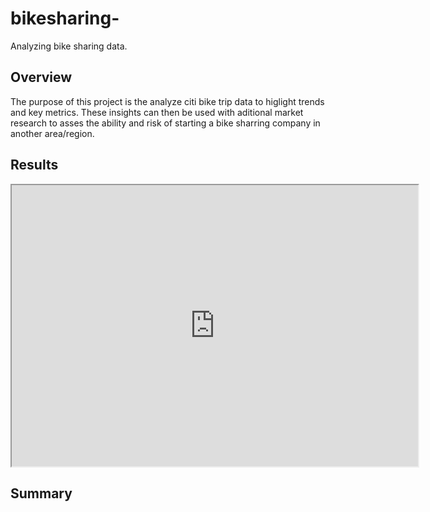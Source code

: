 # bikesharing-
Analyzing bike sharing data.

## Overview 

The purpose of this project is the analyze citi bike trip data to higlight trends and key metrics. These insights can then be used with aditional market research to asses the ability and risk of starting a bike sharring company in another area/region.

## Results 

[](https://public.tableau.com/shared/49XQM8MPP?:display_count=y&:origin=viz_share_link)

<iframe src="https://public.tableau.com/profile/donnie1554#!/vizhome/CitiBikeAnalysis_16114678641100/CitiBikeAugustTripsAnalysis?publish=yes" width = '650' height = '450'></iframe>



## Summary 
